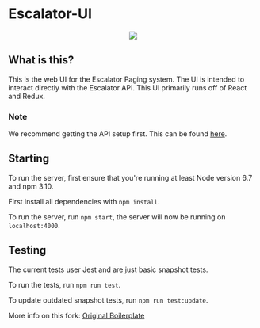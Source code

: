 # Escalator-UI

<p align="center">
  <img src="https://media.giphy.com/media/7Z4MpDF9cRdNS/giphy.gif">
</p>


## What is this?

This is the web UI for the Escalator Paging system. The UI is intended to interact
directly with the Escalator API. This UI primarily runs off of React and Redux.

### Note

We recommend getting the API setup first. This can be found
[here](https://github.com/PagerNation/Escalator-API).

## Starting

To run the server, first ensure that you're running at least Node version 6.7
and npm 3.10.

First install all dependencies with `npm install`.

To run the server, run `npm start`, the server will now be running on
`localhost:4000`.

## Testing

The current tests user Jest and are just basic snapshot tests.

To run the tests, run `npm run test`. 

To update outdated snapshot tests, run `npm run test:update`.

More info on this fork: [Original Boilerplate](https://github.com/davezuko/react-redux-starter-kit)
